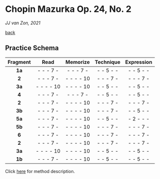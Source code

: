 Chopin Mazurka Op. 24, No. 2
============================

*JJ van Zon, 2021*

[back](./)

Practice Schema
---------------

| Fragment |   Read    | Memorize  | Technique |Expression |
|:--------:|:---------:|:---------:|:---------:|:---------:|
| __1a__   | - - - 7 - | - - - 7 - | - - 5 - - | - - 5 - - |
| __2__    | - - - 7 - | - - - - 10| - - - 7 - | - - - 7 - |
| __3a__   | - - - - 10| - - - - 10| - - 5 - - | - - 5 - - |
| __4__    | - - - 7 - | - - - 7 - | - - 5 - - | - - 5 - - |
| __2__    | - - - 7 - | - - - - 10| - - - 7 - | - - - 7 - |
| __3b__   | - - - 7 - | - - - - 10| - - - 7 - | - - 5 - - |
| __5a__   | - - - 7 - | - - - - 10| - - 5 - - | - 2 - - - |
| __5b__   | - - - 7 - | - - - - 10| - - - 7 - | - - - 7 - |
| __6__    | - - - 7 - | - - - - 10| - - - 7 - | - - - 7 - |
| __2__    | - - - 7 - | - - - - 10| - - - 7 - | - - - 7 - |
| __3a__   | - - - - 10| - - - - 10| - - 5 - - | - - 5 - - |
| __1b__   | - - - 7 - | - - - - 10| - - 5 - - | - - 5 - - |

Click [here](https://jjvanzon.github.io/Piano-Playing-Docs/methods/practice-schema.html) for method description.